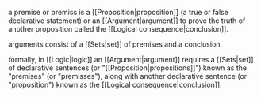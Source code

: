 a premise or premiss is a [[Proposition|proposition]] (a true or false declarative statement) or an [[Argument|argument]] to prove the truth of another proposition called the [[Logical consequence|conclusion]].

arguments consist of a [[Sets|set]] of premises and a conclusion.

formally, in [[Logic|logic]] an [[Argument|argument]] requires a [[Sets|set]] of declarative sentences (or "[[Proposition|propositions]]") known as the "premises" (or "premisses"), along with another declarative sentence (or "proposition") known as the [[Logical consequence|conclusion]].
